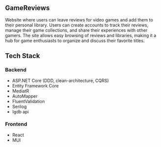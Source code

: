 ## GameReviews
Website where users can leave reviews for video games and add them to their personal library. Users can create accounts to track their reviews, manage their game collections, and share their experiences with other gamers. The site allows easy browsing of reviews and libraries, making it a hub for game enthusiasts to organize and discuss their favorite titles.
## Tech Stack
### Backend
- ASP.NET Core (DDD, clean-architecture, CQRS)
- Entity Framework Core
- MediatR
- AutoMapper
- FluentValidation
- Serilog
- Igdb api
### Frontend
- React
- MUI
